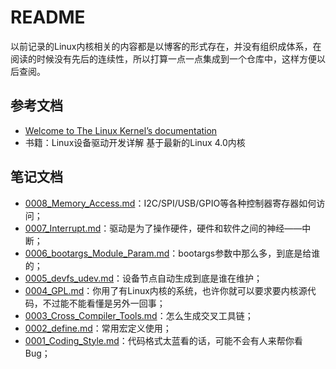 # README

以前记录的Linux内核相关的内容都是以博客的形式存在，并没有组织成体系，在阅读的时候没有先后的连续性，所以打算一点一点集成到一个仓库中，这样方便以后查阅。

## 参考文档

* [Welcome to The Linux Kernel’s documentation](https://www.kernel.org/doc/html/v4.11/index.html)
* 书籍：Linux设备驱动开发详解 基于最新的Linux 4.0内核

## 笔记文档

* [0008_Memory_Access.md](./docs/0008_Memory_Access.md)：I2C/SPI/USB/GPIO等各种控制器寄存器如何访问；
* [0007_Interrupt.md](./docs/0007_Interrupt.md)：驱动是为了操作硬件，硬件和软件之间的神经——中断；
* [0006_bootargs_Module_Param.md](./docs/0006_bootargs_Module_Param.md)：bootargs参数中那么多，到底是给谁的；
* [0005_devfs_udev.md](./docs/0005_devfs_udev.md)：设备节点自动生成到底是谁在维护；
* [0004_GPL.md](./docs/0004_GPL.md)：你用了有Linux内核的系统，也许你就可以要求要内核源代码，不过能不能看懂是另外一回事；
* [0003_Cross_Compiler_Tools.md](./docs/0003_Cross_Compiler_Tools.md)：怎么生成交叉工具链；
* [0002_define.md](./docs/0002_define.md)：常用宏定义使用；
* [0001_Coding_Style.md](./docs/0001_Coding_Style.md)：代码格式太蓝看的话，可能不会有人来帮你看Bug；
